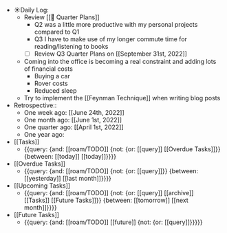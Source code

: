 - ☀️Daily Log:
    - Review [[🍕 Quarter Plans]]
        - Q2 was a little more productive with my personal projects compared to Q1
        - Q3 I have to make use of my longer commute time for reading/listening to books 
        - [ ] Review Q3 Quarter Plans on [[September 31st, 2022]]
    - Coming into the office is becoming a real constraint and adding lots of financial costs
        - Buying a car
        - Rover costs
        - Reduced sleep
    - Try to implement the [[Feynman Technique]] when writing blog posts
- Retrospective::
    - One week ago: [[June 24th, 2022]]
    - One month ago: [[June 1st, 2022]]
    - One quarter ago: [[April 1st, 2022]]
    - One year ago:
- [[Tasks]]
    - {{query: {and: [[roam/TODO]] {not: {or: [[query]] [[Overdue Tasks]]}} {between: [[today]] [[today]]}}}}
- [[Overdue Tasks]]
    - {{query: {and: [[roam/TODO]] {not: {or: [[query]]}} {between: [[yesterday]] [[last month]]}}}}
- [[Upcoming Tasks]]
    - {{query: {and: [[roam/TODO]] {not: {or: [[query]] [[archive]] [[Tasks]] [[Future Tasks]]}} {between: [[tomorrow]] [[next month]]}}}}
- [[Future Tasks]]
    - {{query: {and: [[roam/TODO]] [[future]] {not: {or: [[query]]}}}}}
